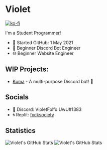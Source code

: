 # Violet
[![ko-fi](https://ko-fi.com/img/githubbutton_sm.svg)](https://ko-fi.com/K3K466MZO)
<br>

I'm a Student Programmer!

- 📆 Started GitHub: 1 May 2021
- 👾 Beginner Discord Bot Engineer
- 🌐 Beginner Website Engineer

## WIP Projects:
- [Kuma](https://www.github.com/violet-xyz/kuma) - A multi-purpose Discord bot! 👾

## Socials
- 👾 Discord: VioletFolfo UwU#1383
- 🌀 Replit: [fxcksociety](https://www.replit.com/@fxcksociety)

## Statistics
<img alt="Violet's GitHub Stats" src="https://github-readme-stats.vercel.app/api/top-langs?username=violet-xyz&layout=compact&theme=dracula">
<img alt="Violet's GitHub Stats" src="https://github-readme-stats.vercel.app/api?username=violet-xyz&show_icons=true&theme=radical
">
